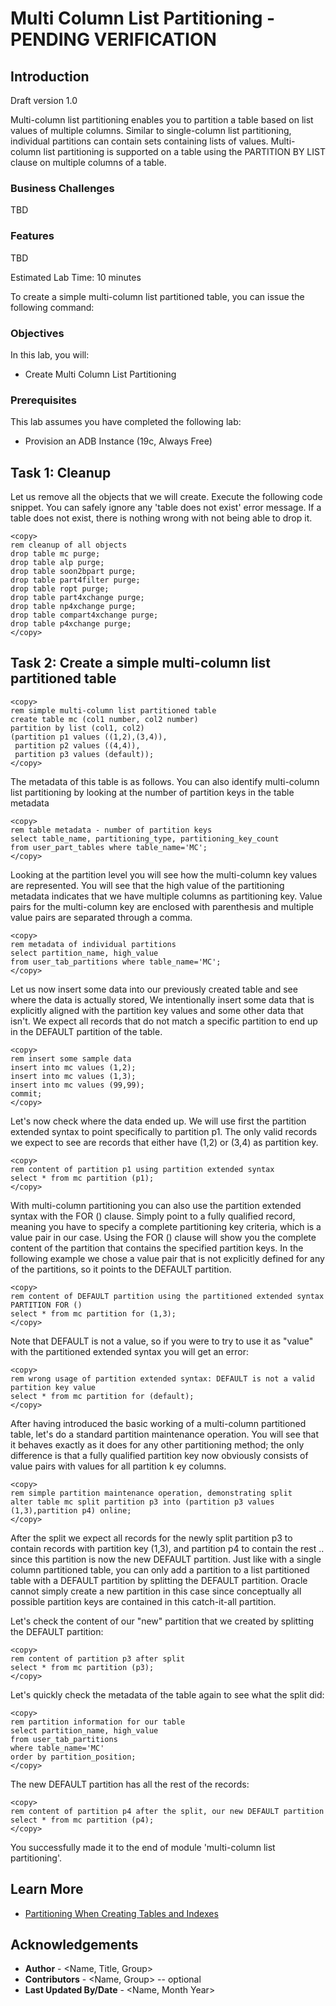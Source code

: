 # Multi Column List Partitioning - PENDING VERIFICATION

## Introduction

Draft version 1.0 
 
Multi-column list partitioning enables you to partition a table based on list values of multiple columns. Similar to single-column list partitioning, individual partitions can contain sets containing lists of values. Multi-column list partitioning is supported on a table using the PARTITION BY LIST clause on multiple columns of a table.

### Business Challenges 

TBD

### Features

TBD

Estimated Lab Time: 10 minutes

To create a simple multi-column list partitioned table, you can issue the following command:

### Objectives
 
In this lab, you will:
* Create Multi Column List Partitioning 

### Prerequisites
This lab assumes you have completed the following lab:

- Provision an ADB Instance (19c, Always Free)

## Task 1: Cleanup

Let us remove all the objects that we will create. Execute the following code snippet. You can safely ignore any 'table does not exist' error message. If a table does not exist, there is nothing wrong with not being able to drop it.

```
<copy>
rem cleanup of all objects
drop table mc purge;
drop table alp purge;
drop table soon2bpart purge;
drop table part4filter purge;
drop table ropt purge;
drop table part4xchange purge;
drop table np4xchange purge;
drop table compart4xchange purge;
drop table p4xchange purge;
</copy>
```
 
## Task 2: Create a simple multi-column list partitioned table

```
<copy>
rem simple multi-column list partitioned table
create table mc (col1 number, col2 number)
partition by list (col1, col2)
(partition p1 values ((1,2),(3,4)),
 partition p2 values ((4,4)),
 partition p3 values (default));
</copy>
```
The metadata of this table is as follows. You can also identify multi-column list partitioning by looking at the number of partition keys in the table metadata
```
<copy>
rem table metadata - number of partition keys
select table_name, partitioning_type, partitioning_key_count 
from user_part_tables where table_name='MC';
</copy>
```
Looking at the partition level you will see how the multi-column key values are represented. You will see that the high value of the partitioning metadata indicates that we have multiple columns as partitioning key. Value pairs for the multi-column key are enclosed with parenthesis and multiple value pairs are separated through a comma.
```
<copy>
rem metadata of individual partitions
select partition_name, high_value
from user_tab_partitions where table_name='MC';
</copy>
```
Let us now insert some data into our previously created table and see where the data is actually stored, We intentionally insert some data that is explicitly aligned with the partition key values and some other data that isn't. We expect all records that do not match a specific partition to end up in the DEFAULT partition of the table.
```
<copy>
rem insert some sample data
insert into mc values (1,2);
insert into mc values (1,3);
insert into mc values (99,99);
commit;
</copy>
```
Let's now check where the data ended up. We will use first the partition extended syntax to point specifically to partition p1. The only valid records we expect to see are records that either have (1,2) or (3,4) as partition key.
```
<copy>
rem content of partition p1 using partition extended syntax
select * from mc partition (p1);
</copy>
```
With multi-column partitioning you can also use the partition extended syntax with the FOR () clause. Simply point to a fully qualified record, meaning you have to specify a complete partitioning key criteria, which is a value pair in our case. Using the FOR () clause will show you the complete content of the partition that contains the specified partition keys. In the following example we chose a value pair that is not explicitly defined for any of the partitions, so it points to the DEFAULT partition.
```
<copy>
rem content of DEFAULT partition using the partitioned extended syntax PARTITION FOR ()
select * from mc partition for (1,3);
</copy>
```
Note that DEFAULT is not a value, so if you were to try to use it as "value" with the partitioned extended syntax you will get an error:
```
<copy>
rem wrong usage of partition extended syntax: DEFAULT is not a valid partition key value
select * from mc partition for (default);
</copy>
```
After having introduced the basic working of a multi-column partitioned table, let's do a standard partition maintenance operation. You will see that it behaves exactly as it does for any other partitioning method; the only difference is that a fully qualified partition key now obviously consists of value pairs with values for all partition k ey columns.
```
<copy>
rem simple partition maintenance operation, demonstrating split
alter table mc split partition p3 into (partition p3 values (1,3),partition p4) online;
</copy>
```
After the split we expect all records for the newly split partition p3 to contain records with partition key (1,3), and partition p4 to contain the rest .. since this partition is now the new DEFAULT partition. Just like with a single column partitioned table, you can only add a partition to a list partitioned table with a DEFAULT partition by splitting the DEFAULT partition. Oracle cannot simply create a new partition in this case since conceptually all possible partition keys are contained in this catch-it-all partition.

Let's check the content of our "new" partition that we created by splitting the DEFAULT partition:

```
<copy>
rem content of partition p3 after split
select * from mc partition (p3);
</copy>
```

Let's quickly check the metadata of the table again to see what the split did:

```
<copy>
rem partition information for our table
select partition_name, high_value
from user_tab_partitions
where table_name='MC'
order by partition_position;
</copy>
```

The new DEFAULT partition has all the rest of the records:

```
<copy>
rem content of partition p4 after the split, our new DEFAULT partition
select * from mc partition (p4);
</copy>
```

You successfully made it to the end of module 'multi-column list partitioning'. 

## Learn More
 
* [Partitioning When Creating Tables and Indexes](https://docs.oracle.com/en/database/oracle/oracle-database/21/vldbg/partition-create-tables-indexes.html) 

## Acknowledgements
* **Author** - <Name, Title, Group>
* **Contributors** -  <Name, Group> -- optional
* **Last Updated By/Date** - <Name, Month Year>
